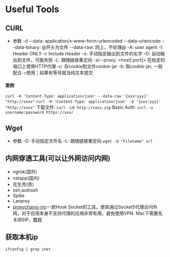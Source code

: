 # Useful Tools
## CURL
- 参数
    -d --data: application/x-www-form-urlencoded
    --data-urlencode: 
    --data-binary: @开头为文件
    --data-raw: 同上，不处理@
    -A: user agent
    -I: Header ONLY
    -i: Include Header
    -o: 手动指定输出到文件的名字
    -O: 自动输出到文件，可能失败
    -L: 跟随链接重定向
    -x/--proxy: <host[:port]>  在给定的端口上使用HTTP代理
    -c: 存cookie到文件cookie-jar
    -b: 取cookie-jar, 一般配合`-c`使用；如果有等号就当纯文本提交
#### 案例
`curl -H 'Content-Type: application/json' --data-raw '{xxx:yyy}' "http://xxxx"`
`curl -H 'Content-Type: application/json' -d '{xxx:yyy}' "http://xxxx"`
下载文件: `curl -LO http://xxxx.zip`
Basic Auth: `curl -u username:password https://xxx/`
## Wget
- 参数
 -O: 手动指定文件名
 -L: 跟随链接重定向
`wget -O "Filename" url`

## 内网穿透工具(可以让外网访问内网)
- ngrok(国外)
- natapp(国内)
- 花生壳(贵)
- ssh,authssh
- Spike
- Lanproy
- [proxychains-ng](https://github.com/rofl0r/proxychains-ng):一款Hook Socket的工具，使其通过Socket5代理访问外网，对于应用本身不支持代理的应用非常有用，避免使用VPN. Mac下需要先关闭SIP，[教程](https://blog.csdn.net/king_cpp_py/article/details/79560634)
## 获取本机ip
`ifconfig | grep inet`